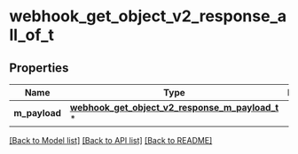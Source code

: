 # webhook_get_object_v2_response_all_of_t

## Properties
Name | Type | Description | Notes
------------ | ------------- | ------------- | -------------
**m_payload** | [**webhook_get_object_v2_response_m_payload_t**](webhook_get_object_v2_response_m_payload.md) \* |  | 

[[Back to Model list]](../README.md#documentation-for-models) [[Back to API list]](../README.md#documentation-for-api-endpoints) [[Back to README]](../README.md)


